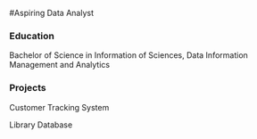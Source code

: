 #Aspiring Data Analyst

### Education
Bachelor of Science in Information of Sciences, Data Information Management and Analytics

### Projects
Customer Tracking System

Library Database
